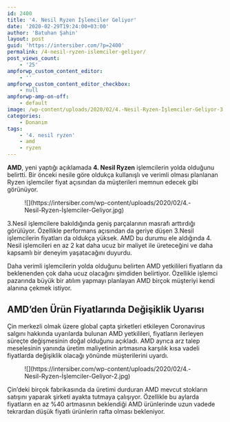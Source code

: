 ```yaml
---
id: 2400
title: '4. Nesil Ryzen İşlemciler Geliyor'
date: '2020-02-29T19:24:00+03:00'
author: 'Batuhan Şahin'
layout: post
guid: 'https://intersiber.com/?p=2400'
permalink: /4-nesil-ryzen-islemciler-geliyor/
post_views_count:
    - '25'
ampforwp_custom_content_editor:
    - ''
ampforwp_custom_content_editor_checkbox:
    - null
ampforwp-amp-on-off:
    - default
image: /wp-content/uploads/2020/02/4.-Nesil-Ryzen-İşlemciler-Geliyor-3.jpg
categories:
    - Donanım
tags:
    - '4. nesil ryzen'
    - amd
    - ryzen
---
```


**AMD**, yeni yaptığı açıklamada **4. Nesil Ryzen** işlemcilerin yolda olduğunu belirtti. Bir önceki nesile göre oldukça kullanışlı ve verimli olması planlanan Ryzen işlemciler fiyat açısından da müşterileri memnun edecek gibi görünüyor.

<figure class="wp-block-image">![](https://intersiber.com/wp-content/uploads/2020/02/4.-Nesil-Ryzen-İşlemciler-Geliyor.jpg)</figure>3.Nesil işlemcilere bakıldığında geniş parçalarının masrafı arttırdığı görülüyor. Özellikle performans açısından da geriye düşen 3.Nesil işlemcilerin fiyatları da oldukça yüksek. AMD bu durumu ele aldığında 4. Nesil işlemcileri en az 2 kat daha ucuz bir maliyet ile üreteceğini ve daha kapsamlı bir deneyim yaşatacağını duyurdu.

Daha verimli işlemcilerin yolda olduğunu belirten AMD yetkilileri fiyatların da beklenenden çok daha ucuz olacağını şimdiden belirtiyor. Özellikle işlemci pazarında büyük bir atılım yapmayı planlayan AMD birçok müşteriyi kendi alanına çekmek istiyor.

## AMD’den Ürün Fiyatlarında Değişiklik Uyarısı

Çin merkezli olmak üzere global çapta şirketleri etkileyen Coronavirus salgını hakkında uyarılarda bulunan AMD yetkilileri, fiyatların ilerleyen süreçte değişmesinin doğal olduğunu açıkladı. AMD ayrıca arz talep meselesinin yanında üretim maliyetinin artmasına karşılık kısa vadeli fiyatlarda değişiklik olacağı yönünde müşterilerini uyardı.

<figure class="wp-block-image">![](https://intersiber.com/wp-content/uploads/2020/02/4.-Nesil-Ryzen-İşlemciler-Geliyor-2.jpg)</figure>Çin’deki birçok fabrikasında da üretimi durduran AMD mevcut stokların satışını yaparak şirketi ayakta tutmaya çalışıyor. Özellikle bu aylarda fiyatların en az %40 artmasının beklendiği AMD ürünlerinde uzun vadede tekrardan düşük fiyatlı ürünlerin rafta olması bekleniyor.
